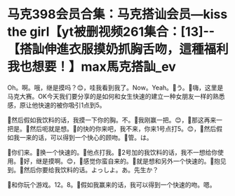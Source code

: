 # 马克398会员合集：马克搭讪会员—kiss the girl【yt被删视频261集合：[13]--【搭訕伸進衣服摸奶抓胸舌吻，這種福利我也想要！】max馬克搭訕_ev

Oh。啊。哦，继是摸吗？😊，哇我看到我了。Now。Yeah。🎼う。🎼嗨，这里是马克大赛。OK今天我们要分享的是如何和女生快速的建立一种女朋友一样的熟悉感，原让他快速的被你吸引1点到5。

🎼然后假如我饮料的话，我摸一下你的胸。不。🎼我刚赢一把。😊，🎼那这再来一把是。🎼然后呃就是想。🎼的快的你来吧，我不来，你来1号点打5。😊，🎼然后假如我一来的话，可以得到一个快心的顾吻。🎼管。は。

🎼你们来。🎼换一个快速的。🎼他点打我。🎼2号加的我饮料的话，我不一想给你使用。🎼好，继是摸啊。😊，🎼感觉你蛮自来的。🎼就是想和另外一个快速的。🎼抱见到。🎼然后你要给我饮料的话。よっしよ。あ。先生か？

🎼和你玩个游戏。12。8。🎼假如我赢来的话，我可以得到一个快速的吻。嗯。